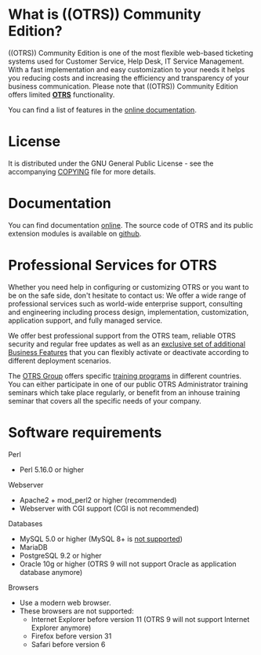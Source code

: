What is ((OTRS)) Community Edition?
===================================
((OTRS)) Community Edition is one of the most flexible web-based ticketing
systems used for Customer Service, Help Desk, IT Service Management.
With a fast implementation and easy customization to your needs it
helps you reducing costs and increasing the efficiency and transparency
of your business communication. Please note that ((OTRS)) Community Edition
offers limited [**OTRS**](https://www.otrs.com) functionality.

You can find a list of features in the
[online documentation](https://doc.otrs.com/doc/manual/admin/6.0/en/html/otrs.html#features-of-otrs).


License
=======
It is distributed under the GNU General Public License - see the
accompanying [COPYING](COPYING) file for more details.


Documentation
=============
You can find documentation [online](https://doc.otrs.com/). The source code of OTRS and its public extension
modules is available on [github](https://github.com/OTRS).


Professional Services for OTRS
==============================

Whether you need help in configuring or customizing OTRS or you want to be on the safe side,
don't hesitate to contact us: We offer a wide range of professional services such as
world-wide enterprise support, consulting and engineering including process design,
implementation, customization, application support, and fully managed service.

We offer best professional support from the OTRS team, reliable OTRS security and regular free updates as well as an
[exclusive set of additional Business Features](https://otrs.com/how-to-buy/packages/#feature-add-ons) that you can
flexibly activate or deactivate according to different deployment scenarios.

The [OTRS Group](https://www.otrs.com/) offers specific [training programs](https://otrs.com/academy/#trainings) in
different countries. You can either participate in one of our public OTRS Administrator training seminars which take
place regularly, or benefit from an inhouse training seminar that covers all the specific needs of your company.

Software requirements
=====================
Perl
- Perl 5.16.0 or higher

Webserver
- Apache2 + mod_perl2 or higher (recommended)
- Webserver with CGI support (CGI is not recommended)

Databases
- MySQL 5.0 or higher (MySQL 8+ is [not supported](https://bugs.otrs.org/show_bug.cgi?id=13866))
- MariaDB
- PostgreSQL 9.2 or higher
- Oracle 10g or higher (OTRS 9 will not support Oracle as application database anymore)

Browsers
- Use a modern web browser.
- These browsers are not supported:
  - Internet Explorer before version 11 (OTRS 9 will not support Internet Explorer anymore)
  - Firefox before version 31
  - Safari before version 6
